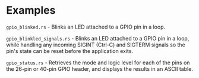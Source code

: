 # Examples

`gpio_blinked.rs` - Blinks an LED attached to a GPIO pin in a loop.

`gpio_blinkled_signals.rs` - Blinks an LED attached to a GPIO pin in a loop, while handling any incoming SIGINT (Ctrl-C) and SIGTERM signals so the pin's state can be reset before the application exits.

`gpio_status.rs` - Retrieves the mode and logic level for each of the pins on the 26-pin or 40-pin GPIO header, and displays the results in an ASCII table.